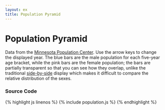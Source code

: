 ```yaml
---
layout: ex
title: Population Pyramid
---
```


# Population Pyramid

<div class="gallery" id="chart"> </div>
<link type="text/css" rel="stylesheet" href="population.css"/>
<script type="text/javascript" src="../d3.csv.js?2.1.1"> </script>
<script type="text/javascript" src="population.js"> </script>

Data from the [Minnesota Population Center](http://ipums.org/). Use the arrow
keys to change the displayed year. The blue bars are the male population for
each five-year age bracket, while the pink bars are the female population; the
bars are partially transparent so that you can see how they overlap, unlike the
traditional [side-by-side](http://en.wikipedia.org/wiki/Population_pyramid)
display which makes it difficult to compare the relative distribution of the
sexes.

### Source Code

{% highlight js linenos %}
{% include population.js %}
{% endhighlight %}

